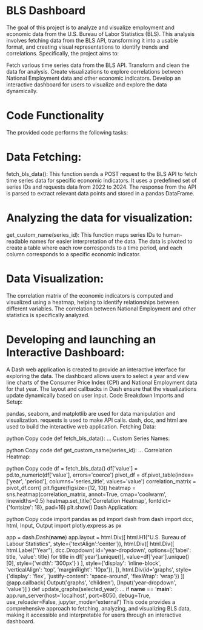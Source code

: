 # BLS Dashboard

The goal of this project is to analyze and visualize employment and economic data from the U.S. Bureau of Labor Statistics (BLS). This analysis involves fetching data from the BLS API, transforming it into a usable format, and creating visual representations to identify trends and correlations. Specifically, the project aims to:

Fetch various time series data from the BLS API.
Transform and clean the data for analysis.
Create visualizations to explore correlations between National Employment data and other economic indicators.
Develop an interactive dashboard for users to visualize and explore the data dynamically.


# Code Functionality
The provided code performs the following tasks:

# Data Fetching:

fetch_bls_data(): This function sends a POST request to the BLS API to fetch time series data for specific economic indicators. It uses a predefined set of series IDs and requests data from 2022 to 2024.
The response from the API is parsed to extract relevant data points and stored in a pandas DataFrame.

# Analyzing the data for visualization:

get_custom_name(series_id): This function maps series IDs to human-readable names for easier interpretation of the data.
The data is pivoted to create a table where each row corresponds to a time period, and each column corresponds to a specific economic indicator.

# Data Visualization:

The correlation matrix of the economic indicators is computed and visualized using a heatmap, helping to identify relationships between different variables.
The correlation between National Employment and other statistics is specifically analyzed.

# Developing and launching an Interactive Dashboard:

A Dash web application is created to provide an interactive interface for exploring the data.
The dashboard allows users to select a year and view line charts of the Consumer Price Index (CPI) and National Employment data for that year.
The layout and callbacks in Dash ensure that the visualizations update dynamically based on user input.
Code Breakdown
Imports and Setup:

pandas, seaborn, and matplotlib are used for data manipulation and visualization.
requests is used to make API calls.
dash, dcc, and html are used to build the interactive web application.
Fetching Data:

python
Copy code
def fetch_bls_data():
    ...
Custom Series Names:

python
Copy code
def get_custom_name(series_id):
    ...
Correlation Heatmap:

python
Copy code
df = fetch_bls_data()
df['value'] = pd.to_numeric(df['value'], errors='coerce')
pivot_df = df.pivot_table(index=['year', 'period'], columns='series_title', values='value')
correlation_matrix = pivot_df.corr()
plt.figure(figsize=(12, 10))
heatmap = sns.heatmap(correlation_matrix, annot=True, cmap='coolwarm', linewidths=0.5)
heatmap.set_title('Correlation Heatmap', fontdict={'fontsize': 18}, pad=16)
plt.show()
Dash Application:

python
Copy code
import pandas as pd
import dash
from dash import dcc, html, Input, Output
import plotly.express as px

app = dash.Dash(__name__)
app.layout = html.Div([
    html.H1("U.S. Bureau of Labour Statistics", style={'textAlign':'center'}),
    html.Div([
        html.Div([
            html.Label("Year"),
            dcc.Dropdown(
                id='year-dropdown',
                options=[{'label': title, 'value': title} for title in df['year'].unique()],
                value=df['year'].unique()[0],
                style={'width': '300px'}
            )
        ], style={'display': 'inline-block', 'verticalAlign': 'top', 'marginRight': '10px'}),
    ]),
    html.Div(id='graphs', style={'display': 'flex', 'justify-content': 'space-around', 'flexWrap': 'wrap'})
])
@app.callback(
    Output('graphs', 'children'),
    [Input('year-dropdown', 'value')]
)
def update_graphs(selected_year):
    ...
if __name__ == '__main__':
    app.run_server(host='localhost', port=8050, debug=True, use_reloader=False, jupyter_mode='external')
This code provides a comprehensive approach to fetching, analyzing, and visualizing BLS data, making it accessible and interpretable for users through an interactive dashboard.
